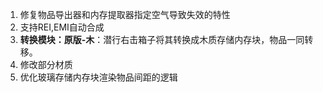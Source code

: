 1. 修复物品导出器和内存提取器指定空气导致失效的特性
2. 支持REI,EMI自动合成
3. **转换模块：原版-木**：潜行右击箱子将其转换成木质存储内存块，物品一同转移。
4. 修改部分材质
5. 优化玻璃存储内存块渲染物品间距的逻辑